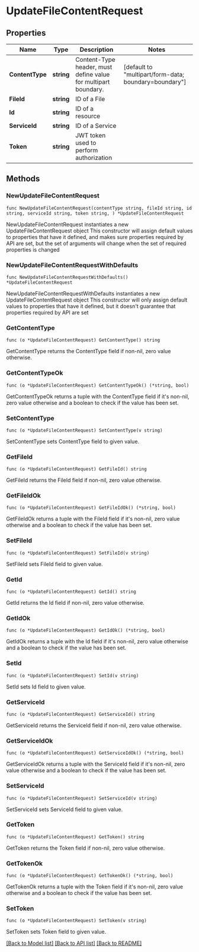 # UpdateFileContentRequest

## Properties

Name | Type | Description | Notes
------------ | ------------- | ------------- | -------------
**ContentType** | **string** | Content-Type header, must define value for multipart boundary. | [default to "multipart/form-data; boundary=boundary"]
**FileId** | **string** | ID of a File | 
**Id** | **string** | ID of a resource | 
**ServiceId** | **string** | ID of a Service | 
**Token** | **string** | JWT token used to perform authorization | 

## Methods

### NewUpdateFileContentRequest

`func NewUpdateFileContentRequest(contentType string, fileId string, id string, serviceId string, token string, ) *UpdateFileContentRequest`

NewUpdateFileContentRequest instantiates a new UpdateFileContentRequest object
This constructor will assign default values to properties that have it defined,
and makes sure properties required by API are set, but the set of arguments
will change when the set of required properties is changed

### NewUpdateFileContentRequestWithDefaults

`func NewUpdateFileContentRequestWithDefaults() *UpdateFileContentRequest`

NewUpdateFileContentRequestWithDefaults instantiates a new UpdateFileContentRequest object
This constructor will only assign default values to properties that have it defined,
but it doesn't guarantee that properties required by API are set

### GetContentType

`func (o *UpdateFileContentRequest) GetContentType() string`

GetContentType returns the ContentType field if non-nil, zero value otherwise.

### GetContentTypeOk

`func (o *UpdateFileContentRequest) GetContentTypeOk() (*string, bool)`

GetContentTypeOk returns a tuple with the ContentType field if it's non-nil, zero value otherwise
and a boolean to check if the value has been set.

### SetContentType

`func (o *UpdateFileContentRequest) SetContentType(v string)`

SetContentType sets ContentType field to given value.


### GetFileId

`func (o *UpdateFileContentRequest) GetFileId() string`

GetFileId returns the FileId field if non-nil, zero value otherwise.

### GetFileIdOk

`func (o *UpdateFileContentRequest) GetFileIdOk() (*string, bool)`

GetFileIdOk returns a tuple with the FileId field if it's non-nil, zero value otherwise
and a boolean to check if the value has been set.

### SetFileId

`func (o *UpdateFileContentRequest) SetFileId(v string)`

SetFileId sets FileId field to given value.


### GetId

`func (o *UpdateFileContentRequest) GetId() string`

GetId returns the Id field if non-nil, zero value otherwise.

### GetIdOk

`func (o *UpdateFileContentRequest) GetIdOk() (*string, bool)`

GetIdOk returns a tuple with the Id field if it's non-nil, zero value otherwise
and a boolean to check if the value has been set.

### SetId

`func (o *UpdateFileContentRequest) SetId(v string)`

SetId sets Id field to given value.


### GetServiceId

`func (o *UpdateFileContentRequest) GetServiceId() string`

GetServiceId returns the ServiceId field if non-nil, zero value otherwise.

### GetServiceIdOk

`func (o *UpdateFileContentRequest) GetServiceIdOk() (*string, bool)`

GetServiceIdOk returns a tuple with the ServiceId field if it's non-nil, zero value otherwise
and a boolean to check if the value has been set.

### SetServiceId

`func (o *UpdateFileContentRequest) SetServiceId(v string)`

SetServiceId sets ServiceId field to given value.


### GetToken

`func (o *UpdateFileContentRequest) GetToken() string`

GetToken returns the Token field if non-nil, zero value otherwise.

### GetTokenOk

`func (o *UpdateFileContentRequest) GetTokenOk() (*string, bool)`

GetTokenOk returns a tuple with the Token field if it's non-nil, zero value otherwise
and a boolean to check if the value has been set.

### SetToken

`func (o *UpdateFileContentRequest) SetToken(v string)`

SetToken sets Token field to given value.



[[Back to Model list]](../README.md#documentation-for-models) [[Back to API list]](../README.md#documentation-for-api-endpoints) [[Back to README]](../README.md)


